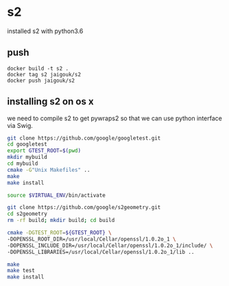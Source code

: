 # s2

installed s2 with python3.6

## push

```console
docker build -t s2 .
docker tag s2 jaigouk/s2
docker push jaigouk/s2
```

## installing s2 on os x

we need to compile s2 to get pywraps2 so that we can use python interface via Swig.

```sh
git clone https://github.com/google/googletest.git
cd googletest
export GTEST_ROOT=$(pwd)
mkdir mybuild
cd mybuild
cmake -G"Unix Makefiles" ..
make
make install

source $VIRTUAL_ENV/bin/activate

git clone https://github.com/google/s2geometry.git
cd s2geometry
rm -rf build; mkdir build; cd build

cmake -DGTEST_ROOT=${GTEST_ROOT} \
-DOPENSSL_ROOT_DIR=/usr/local/Cellar/openssl/1.0.2o_1 \
-DOPENSSL_INCLUDE_DIR=/usr/local/Cellar/openssl/1.0.2o_1/include/ \
-DOPENSSL_LIBRARIES=/usr/local/Cellar/openssl/1.0.2o_1/lib ..

make
make test
make install
```
